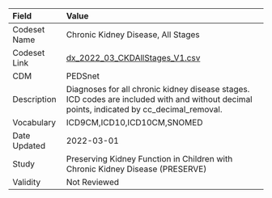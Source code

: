 |Field        |Value                                                                                                                                     |
|:------------|:-----------------------------------------------------------------------------------------------------------------------------------------|
|Codeset Name |Chronic Kidney Disease, All Stages                                                                                                        |
|Codeset Link |[dx_2022_03_CKDAllStages_V1.csv](https://github.com/PEDSnet/Variable-Dictionary/blob/main/conditions/dx_2022_03_CKDAllStages_V1.csv.csv)  |
|CDM          |PEDSnet                                                                                                                                   |
|Description  |Diagnoses for all chronic kidney disease stages. ICD codes are included with and without decimal points, indicated by cc_decimal_removal. |
|Vocabulary   |ICD9CM,ICD10,ICD10CM,SNOMED                                                                                                               |
|Date Updated |2022-03-01                                                                                                                                |
|Study        |Preserving Kidney Function in Children with Chronic Kidney Disease (PRESERVE)                                                             |
|Validity     |Not Reviewed                                                                                                                              |
